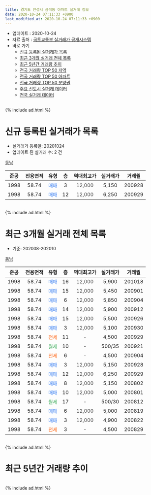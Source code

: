 ```yaml
---
title: 경기도 안성시 금석동 아파트 실거래 정보
date: 2020-10-24 07:11:33 +0900
last_modified_at: 2020-10-24 07:11:33 +0900
---
```


* 업데이트 : 2020-10-24
* 자료 출처 : [국토교통부 실거래가 공개시스템](http://rt.molit.go.kr)
* 바로 가기
    * [신규 등록된 실거래가 목록](#신규-등록된-실거래가-목록)
    * [최근 3개월 실거래 전체 목록](#최근-3개월-실거래-전체-목록)
    * [최근 5년간 거래량 추이](#최근-5년간-거래량-추이)
    * [전국 거래량 TOP 50 지역](https://inasie.github.io/apt-trade-info/최근-3개월-전국에서-가장-거래가-많이-발생한-지역)
    * [전국 거래량 TOP 50 아파트](https://inasie.github.io/apt-trade-info/최근-3개월-전국에서-가장-거래가-많이-발생한-아파트)
    * [전국 거래량 TOP 50 분양권](https://inasie.github.io/apt-trade-info/최근-3개월-전국에서-가장-거래가-많이-발생한-분양권)
    * [주요 신도시 실거래 데이터](https://inasie.github.io/apt-trade-info/주요-신도시)
    * [전국 실거래 데이터](https://inasie.github.io/apt-trade-info/전국)
<br>
{% include ad.html %}
<br>

# 신규 등록된 실거래가 목록
* 실거래가 등록일: 20201024
* 업데이트 된 실거래 수: 2 건


[동남](https://search.naver.com/search.naver?query=%EA%B2%BD%EA%B8%B0%EB%8F%84+%EC%95%88%EC%84%B1%EC%8B%9C+%EA%B8%88%EC%84%9D%EB%8F%99+%EB%8F%99%EB%82%A8)

|준공|전용면적|유형|층|역대최고가|실거래가|거래월|
|:---:|:---:|:---:|:---:|:---:|:---:|:---:|
|1998|58.74|<span style="color:#4285f3">매매</span>|3|<span style="color:#444444">12,000</span>|5,150|200928|
|1998|58.74|<span style="color:#4285f3">매매</span>|12|<span style="color:#444444">12,000</span>|6,250|200929|


<br>
{% include ad.html %}
<br>

# 최근 3개월 실거래 전체 목록
* 기준: 202008-202010


[동남](https://search.naver.com/search.naver?query=%EA%B2%BD%EA%B8%B0%EB%8F%84+%EC%95%88%EC%84%B1%EC%8B%9C+%EA%B8%88%EC%84%9D%EB%8F%99+%EB%8F%99%EB%82%A8)

|준공|전용면적|유형|층|역대최고가|실거래가|거래월|
|:---:|:---:|:---:|:---:|:---:|:---:|:---:|
|1998|58.74|<span style="color:#4285f3">매매</span>|16|<span style="color:#444444">12,000</span>|5,900|201018|
|1998|58.74|<span style="color:#4285f3">매매</span>|15|<span style="color:#444444">12,000</span>|5,450|200901|
|1998|58.74|<span style="color:#4285f3">매매</span>|6|<span style="color:#444444">12,000</span>|5,850|200904|
|1998|58.74|<span style="color:#4285f3">매매</span>|14|<span style="color:#444444">12,000</span>|5,900|200912|
|1998|58.74|<span style="color:#4285f3">매매</span>|15|<span style="color:#444444">12,000</span>|5,500|200926|
|1998|58.74|<span style="color:#4285f3">매매</span>|3|<span style="color:#444444">12,000</span>|5,100|200930|
|1998|58.74|<span style="color:#ff5a00">전세</span>|11|<span style="color:#444444">-</span>|4,500|200929|
|1998|58.74|<span style="color:#34a853">월세</span>|10|<span style="color:#444444">-</span>|500/35|200921|
|1998|58.74|<span style="color:#ff5a00">전세</span>|6|<span style="color:#444444">-</span>|4,500|200904|
|1998|58.74|<span style="color:#4285f3">매매</span>|3|<span style="color:#444444">12,000</span>|5,150|200928|
|1998|58.74|<span style="color:#4285f3">매매</span>|12|<span style="color:#444444">12,000</span>|6,250|200929|
|1998|58.74|<span style="color:#4285f3">매매</span>|8|<span style="color:#444444">12,000</span>|5,150|200802|
|1998|58.74|<span style="color:#4285f3">매매</span>|10|<span style="color:#444444">12,000</span>|5,000|200801|
|1998|58.74|<span style="color:#34a853">월세</span>|17|<span style="color:#444444">-</span>|500/30|200812|
|1998|58.74|<span style="color:#4285f3">매매</span>|6|<span style="color:#444444">12,000</span>|5,000|200819|
|1998|58.74|<span style="color:#4285f3">매매</span>|3|<span style="color:#444444">12,000</span>|4,900|200822|
|1998|58.74|<span style="color:#ff5a00">전세</span>|3|<span style="color:#444444">-</span>|4,500|200829|


<br>
{% include ad.html %}
<br>

# 최근 5년간 거래량 추이


<div style="width:100%;">
    <canvas id="deal_progress" height="200"></canvas>
</div>

<script>
new Chart(document.getElementById("deal_progress"), {
    type: 'line',
    data: {
        labels: ['201510','201511','201512','201601','201602','201603','201604','201605','201606','201607','201608','201609','201610','201611','201612','201701','201702','201703','201704','201705','201706','201707','201708','201709','201710','201711','201712','201801','201802','201803','201804','201805','201806','201807','201808','201809','201810','201811','201812','201901','201902','201903','201904','201905','201906','201907','201908','201909','201910','201911','201912','202001','202002','202003','202004','202005','202006','202007','202008','202009','202010'],
        datasets: [{
            label: '매매',
            pointRadius: 1,
            data: [7, 4, 3, 4, 1, 4, 6, 2, 2, 3, 4, 0, 3, 3, 2, 2, 4, 5, 3, 6, 10, 4, 5, 3, 4, 1, 3, 4, 5, 6, 1, 1, 4, 1, 4, 2, 2, 2, 0, 2, 2, 2, 3, 3, 1, 2, 0, 0, 2, 3, 1, 0, 6, 1, 3, 6, 7, 10, 4, 7, 1],
            borderColor: "rgba(255, 201, 14, 1)",
            backgroundColor: "rgba(255, 201, 14, 0.5)",
            fill: false,
            lineTension: 0
        },{
            label: '전월세',
            pointRadius: 1,
            data: [7, 4, 7, 2, 5, 4, 1, 9, 3, 4, 3, 4, 4, 4, 3, 3, 3, 3, 4, 3, 1, 3, 5, 1, 1, 2, 3, 6, 2, 4, 1, 5, 3, 0, 1, 1, 3, 1, 1, 0, 2, 6, 3, 2, 0, 3, 2, 4, 5, 3, 0, 1, 3, 1, 3, 7, 7, 3, 2, 3, 0],
            borderColor: "rgba(0, 141, 185, 1)",
            backgroundColor: "rgba(0, 141, 185, 0.5)",
            fill: false,
            lineTension: 0
        }
        ]
    },
    options: {
        responsive: true,
        title: {
            display: false
        },
        tooltips: {
            mode: 'index',
            intersect: false
        },
        hover: {
            mode: 'nearest',
            intersect: true
        },
        scales: {
            xAxes: [{
                display: true,
                scaleLabel: {
                    display: true,
                    labelString: '년/월'
                }
            }],
            yAxes: [{
                display: true,
                ticks: {
                    suggestedMin: 0,
                },
                scaleLabel: {
                    display: true,
                    labelString: '실거래 수'
                }
            }]
        }
    }
});

</script>


<br>
{% include ad.html %}
<br>

